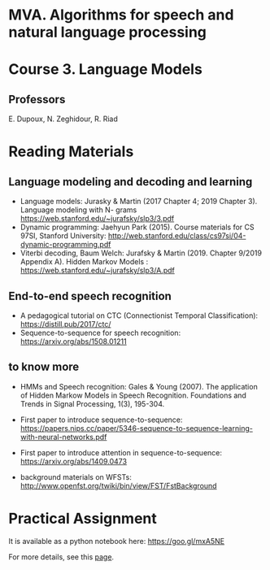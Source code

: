 # MVA. Algorithms for speech and natural language processing
# Course 3. Language Models

## Professors
E. Dupoux, N. Zeghidour, R. Riad

# Reading Materials

## Language modeling and decoding and learning

* Language models:  Jurasky & Martin (2017 Chapter 4; 2019 Chapter  3). Language modeling with N- grams https://web.stanford.edu/~jurafsky/slp3/3.pdf
*   Dynamic programming:  Jaehyun Park (2015). Course materials for CS 97SI, Stanford
University: http://web.stanford.edu/class/cs97si/04-dynamic-programming.pdf
*   Viterbi decoding, Baum Welch:  Jurafsky & Martin (2019. Chapter 9/2019 Appendix A). Hidden Markov Models : https://web.stanford.edu/~jurafsky/slp3/A.pdf


## End-to-end speech recognition
* A pedagogical tutorial on CTC (Connectionist Temporal Classification): https://distill.pub/2017/ctc/
* Sequence-to-sequence for speech recognition: https://arxiv.org/abs/1508.01211

## to know more

* HMMs and Speech recognition: Gales & Young (2007). The application of Hidden Markow Models in Speech Recognition. Foundations and Trends in Signal Processing, 1(3), 195-304.

* First paper to introduce sequence-to-sequence: https://papers.nips.cc/paper/5346-sequence-to-sequence-learning-with-neural-networks.pdf

* First paper to introduce attention in sequence-to-sequence: https://arxiv.org/abs/1409.0473

* background materials on WFSTs: http://www.openfst.org/twiki/bin/view/FST/FstBackground

# Practical Assignment

It is available as a python notebook here:  https://goo.gl/mxA5NE
 
For more details, see this [page](../TD_#1/).
